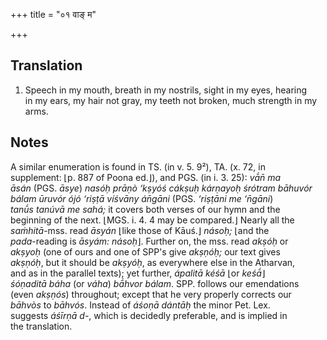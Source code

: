 +++
title = "०१ वाङ् म"

+++
## Translation
1. Speech in my mouth, breath in my nostrils, sight in my eyes, hearing  
in my ears, my hair not gray, my teeth not broken, much strength in my  
arms.

## Notes
A similar enumeration is found in TS. (in v. 5. 9²), TA. (x. 72, in  
supplement: ⌊p. 887 of Poona ed.⌋), and PGS. (in i. 3. 25): *vā́n̄ ma  
āsán* (PGS. *āsye*) *nasóḥ prāṇò ‘kṣyóś cákṣuḥ kárṇayoḥ śrótram bāhuvór  
bálam ūruvór ójó ‘riṣṭā víśvāny án̄gāni* (PGS. *‘riṣṭāni me ‘n̄gāni*)  
*tanū́s tanúvā me sahá;* it covers both verses of our hymn and the  
beginning of the next. ⌊MGS. i. 4. 4 may be compared.⌋ Nearly all the  
*saṁhitā*-mss. read *āsyán* ⌊like those of Kāuś.⌋ *násoḥ;* ⌊and the  
*pada*-reading is *āsyám: násoḥ*⌋. Further on, the mss. read *akṣóḥ* or  
*akṣyoḥ* (one of ours and one of SPP's give *akṣṇóḥ;* our text gives  
*akṣṇóḥ*, but it should be *akṣyóḥ*, as everywhere else in the Atharvan,  
and as in the parallel texts); yet further, *ápalitā kéśā* ⌊or *keśā́*⌋  
*śóṇaditā báha* (or *váha*) *bā́hvor bálam*. SPP. follows our emendations  
(even *akṣṇós*) throughout; except that he very properly corrects our  
*bāhvòs* to *bāhvós*. Instead of *áśoṇā dántāḥ* the minor Pet. Lex.  
suggests *áśīrṇā d-*, which is decidedly preferable, and is implied in  
the translation.
